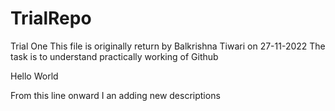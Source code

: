 # TrialRepo
Trial One
This file is originally return by Balkrishna Tiwari on 27-11-2022
The task is to understand practically working of Github

Hello World

From this line onward I an adding new descriptions
